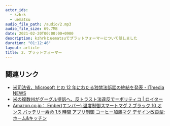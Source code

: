 ```yaml
---
actor_ids:
  - kzhrk
  - uematsu
audio_file_path: /audio/2.mp3
audio_file_size: 69.7MB
date: 2021-02-20T00:00:00+0900
description: kzhrkとuematsuでプラットフォーマーについて話しました
duration: "01:12:46"
layout: article
title: 2. プラットフォーマー
---
```


## 関連リンク

- [米司法省、Microsoft との 12 年にわたる独禁法訴訟の終結を発表 - ITmedia NEWS](https://www.itmedia.co.jp/news/articles/1105/13/news071.html)
- [米の複数州がグーグル提訴へ、反トラスト法違反で＝ポリティコ \| ロイター](https://jp.reuters.com/article/tech-antitrust-google-states-idJPKBN28Q0E4)
- [Amazon.co.jp： Ember(エンバー) 温度制御スマートマグ 2 ブラック 10 オンス バッテリー寿命 1.5 時間 アプリ制御 コーヒー加熱マグ デザイン改良型: ホーム&キッチン](https://amzn.to/3s8wI3K)
